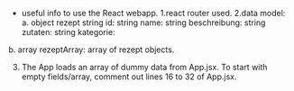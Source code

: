 - useful info to use the React webapp. 
1.react router used. 
2.data model:
a. object rezept
      string id:
      string name:
      string beschreibung:
      string zutaten:
      string kategorie:

b. array rezeptArray: array of rezept objects.


3. The App loads an array of dummy data from App.jsx. 
   To start with empty fields/array, comment out lines 16 to 32 of App.jsx.  